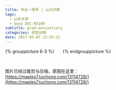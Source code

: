 ```yaml
---
title: 毕业一周年 | 山大印象
tags:
  - 山东大学
  - Sony DSC-RX100
subtitle: grad-anniversary
categories: 视觉动物
date: 2017-05-07 22:55:21
---
```


{% grouppicture 6-3 %}
<img data-original="https://i.loli.net/2018/08/06/5b6730d2d2f42.jpg" />
<img data-original="https://i.loli.net/2018/08/06/5b6730d352fa4.jpg" />
<img data-original="https://i.loli.net/2018/08/06/5b6730d33957c.jpg" />
<img data-original="https://i.loli.net/2018/08/06/5b6730d363eec.jpg" />
<img data-original="https://i.loli.net/2018/08/06/5b6730d370941.jpg" />
<img data-original="https://i.loli.net/2018/08/06/5b6730d371069.jpg" />
{% endgrouppicture %}

<!-- more -->

<br />

图片已经过裁剪与压缩，原图在这里：[https://maples7.tuchong.com/13114728/](https://maples7.tuchong.com/13114728/)
